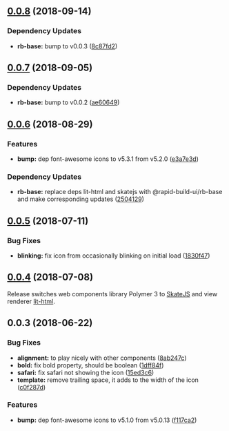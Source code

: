 ## [0.0.8](https://github.com/rapid-build-ui/rb-icon/compare/v0.0.7...v0.0.8) (2018-09-14)


### Dependency Updates

* **rb-base:** bump to v0.0.3 ([8c87fd2](https://github.com/rapid-build-ui/rb-icon/commit/8c87fd2))



## [0.0.7](https://github.com/rapid-build-ui/rb-icon/compare/v0.0.6...v0.0.7) (2018-09-05)


### Dependency Updates

* **rb-base:** bump to v0.0.2 ([ae60649](https://github.com/rapid-build-ui/rb-icon/commit/ae60649))



## [0.0.6](https://github.com/rapid-build-ui/rb-icon/compare/v0.0.5...v0.0.6) (2018-08-29)


### Features

* **bump:** dep font-awesome icons to v5.3.1 from v5.2.0 ([e3a7e3d](https://github.com/rapid-build-ui/rb-icon/commit/e3a7e3d))


### Dependency Updates

* **rb-base:** replace deps lit-html and skatejs with @rapid-build-ui/rb-base and make corresponding updates ([2504129](https://github.com/rapid-build-ui/rb-icon/commit/2504129))



## [0.0.5](https://github.com/rapid-build-ui/rb-icon/compare/v0.0.4...v0.0.5) (2018-07-11)


### Bug Fixes

* **blinking:** fix icon from occasionally blinking on initial load ([1830f47](https://github.com/rapid-build-ui/rb-icon/commit/1830f47))



## [0.0.4](https://github.com/rapid-build-ui/rb-icon/compare/v0.0.3...v0.0.4) (2018-07-08)


Release switches web components library Polymer 3 to
[SkateJS](http://skatejs.netlify.com/) and view renderer
[lit-html](https://polymer.github.io/lit-html/).



## 0.0.3 (2018-06-22)


### Bug Fixes

* **alignment:** to play nicely with other components ([8ab247c](https://github.com/rapid-build-ui/rb-icon/commit/8ab247c))
* **bold:** fix bold property, should be boolean ([1dff84f](https://github.com/rapid-build-ui/rb-icon/commit/1dff84f))
* **safari:** fix safari not showing the icon ([15ed3c6](https://github.com/rapid-build-ui/rb-icon/commit/15ed3c6))
* **template:** remove trailing space, it adds to the width of the icon ([c0f287d](https://github.com/rapid-build-ui/rb-icon/commit/c0f287d))


### Features

* **bump:** dep font-awesome icons to v5.1.0 from v5.0.13 ([f117ca2](https://github.com/rapid-build-ui/rb-icon/commit/f117ca2))


